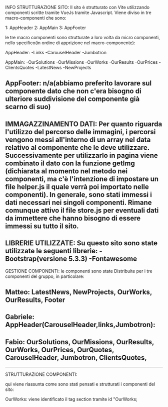 INFO STRUTTURAZIONE SITO:
Il sito è strutturato con Vite utilizzando componenti scritte tramite VueJs tramite Javascript.
Viene diviso in tre macro-componenti che sono:

1:  AppHeader
2:  AppMain
3:  AppFooter 

le tre macro componenti sono strutturate a loro volta da micro componenti, nello  specifico(in ordine di apprizione nel macro-componente):

AppHeader:
-Links
-CarouselHeader
-Jumbotron

AppMain:
-OurSolutions
-OurMissions
-OurWorks
-OurResults
-OurPrices 
-ClientsQuotes
-LatestNews
-NewProjects

AppFooter:
n/a(abbiamo preferito lavorare sul componente dato che non c'era bisogno di ulteriore suddivisione del componente già scarno di suo)
-------------------------------
IMMAGAZZINAMENTO DATI:
Per quanto riguarda l'utilizzo del percorso delle immagini, i percorsi vengono messi all'interno di un array nel data relativo al componente che le deve utilizzare. Successivamente per utilizzarlo in pagina viene combinato il dato con la funzione getImg (dichiarata al momento nel metodo nei componenti, ma c'è l'intenzione di impostare un file helper.js il quale verrà poi importato nelle componenti).
In generale, sono stati immessi i dati necessari nei singoli componenti. Rimane comunque attivo il file store.js per eventuali dati da immettere che hanno bisogno di essere immessi su tutto il sito.
--------------------------------------
LIBRERIE UTILIZZATE:
Su questo sito sono state utilizzate le seguenti librerie:
-Bootstrap(versione 5.3.3)
-Fontawesome
------------------------------------
GESTIONE COMPONENTI:
le componenti sono state Distribuite per i tre componenti del gruppo, in particolare:

Matteo: LatestNews,
NewProjects,
OurWorks,
OurResults,
Footer
--

Gabriele:
AppHeader(CarouselHeader,links,Jumbotron):
--

Fabio:
OurSolutions,
OurMissions,
OurResults,
OurWorks,
OurPrices,
OurQuotes,
CarouselHeader,
Jumbotron,
ClientsQuotes,
--
------------------------------------
STRUTTURAZIONE COMPONENTI:

qui viene riassunta come sono stati pensati e strutturati i componenti del sito:


OurWorks: viene identificato il tag section  tramite id "OurWorks;


